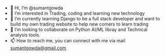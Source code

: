 - 👋 Hi, I’m @sumantgowda
- 👀 I’m interested in Trading, coding and learning new technology
- 🌱 I’m currently learning Django to be a full stack developer and want to build my own trading website to help new comers to learn trading
- 💞️ I’m looking to collaborate on Python AI/ML libray and Technical analysis tools.
- 📫 How to reach me, you can connect with me via mail sumantgowda@gmail.com

<!---
sumantgowda/sumantgowda is a ✨ special ✨ repository because its `README.md` (this file) appears on your GitHub profile.
You can click the Preview link to take a look at your changes.
--->
